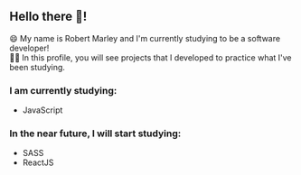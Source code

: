 ## Hello there 👋!

😄 My name is Robert Marley and I'm currently studying to be a software developer!
<br>
👨‍💻 In this profile, you will see projects that I developed to  practice what I've been studying.

### I am currently studying:

* JavaScript

### In the near future, I will start studying:

* SASS
* ReactJS

